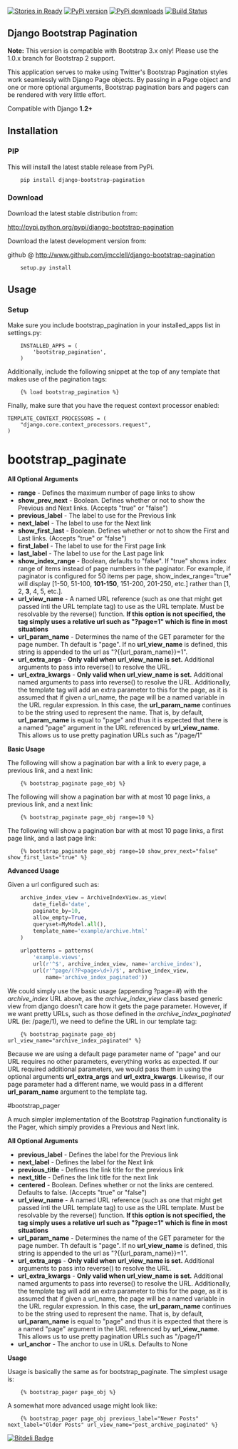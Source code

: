 [![Stories in Ready](https://badge.waffle.io/jmcclell/django-bootstrap-pagination.png?label=ready)](https://waffle.io/jmcclell/django-bootstrap-pagination)
[![PyPi version](https://pypip.in/v/django-bootstrap-pagination/badge.png)](https://crate.io/packages/django-bootstrap-pagination/)
[![PyPi downloads](https://pypip.in/d/django-bootstrap-pagination/badge.png)](https://crate.io/packages/django-bootstrap-pagination/)
[![Build Status](https://travis-ci.org/jmcclell/django-bootstrap-pagination.png.png?branch=master)](https://travis-ci.org/ondergetekende/livesscrape)


## Django Bootstrap Pagination

**Note:** This version is compatible with Bootstrap 3.x only! Please use the 1.0.x branch for Bootstrap 2 support.

This application serves to make using Twitter's Bootstrap Pagination styles
work seamlessly with Django Page objects. By passing in a Page object and
one or more optional arguments, Bootstrap pagination bars and pagers can
be rendered with very little effort.

Compatible with Django **1.2+**

## Installation

### PIP

This will install the latest stable release from PyPi.

```
    pip install django-bootstrap-pagination
```

### Download

Download the latest stable distribution from:

http://pypi.python.org/pypi/django-bootstrap-pagination

Download the latest development version from:

github @ http://www.github.com/jmcclell/django-bootstrap-pagination


```
    setup.py install
```
## Usage

### Setup

Make sure you include bootstrap_pagination in your installed_apps list in settings.py:

```
    INSTALLED_APPS = (
        'bootstrap_pagination',
    )
```

Additionally, include the following snippet at the top of any template that makes use of
the pagination tags:

```
    {% load bootstrap_pagination %}
```

Finally, make sure that you have the request context processor enabled:

```
TEMPLATE_CONTEXT_PROCESSORS = (
    "django.core.context_processors.request",
)
```

# bootstrap_paginate

**All Optional Arguments**

- **range** - Defines the maximum number of page links to show
- **show_prev_next** - Boolean. Defines whether or not to show the Previous and Next
                       links. (Accepts "true" or "false")
- **previous_label** - The label to use for the Previous link
- **next_label** - The label to use for the Next link
- **show_first_last** - Boolean. Defines whether or not to show the First and Last links.
                       (Accepts "true" or "false")
- **first_label** - The label to use for the First page link
- **last_label** - The label to use for the Last page link
- **show_index_range** - Boolean, defaults to "false". If "true" shows index range of items instead of page numbers in the paginator. For example, if paginator is configured for 50 items per page, show_index_range="true" will display [1-50, 51-100, **101-150**, 151-200, 201-250, etc.] rather than [1, 2, **3**, 4, 5, etc.].
- **url_view_name** - A named URL reference (such as one that might get passed inti the URL
                      template tag) to use as the URL template. Must be resolvable by the
                      reverse() function. **If this option is not specified, the tag simply
                      uses a relative url such as "?page=1" which is fine in most situations**
- **url_param_name** - Determines the name of the GET parameter for the page number. Th
                       default is "page". If no **url_view_name** is defined, this string
                       is appended to the url as "?{{url_param_name}}=1".
- **url_extra_args** - **Only valid when url_view_name is set.** Additional arguments to
                       pass into reverse() to resolve the URL.
- **url_extra_kwargs** - **Only valid when url_view_name is set.** Additional named
                         arguments to pass into reverse() to resolve the URL. Additionally,
                         the template tag will add an extra parameter to this for the
                         page, as it is assumed that if given a url_name, the page will
                         be a named variable in the URL regular expression. In this case,
                         the **url_param_name** continues to be the string used to represent
                         the name. That is, by default, **url_param_name** is equal to "page"
                         and thus it is expected that there is a named "page" argument in the
                         URL referenced by **url_view_name**. This allows us to use pretty
                         pagination URLs such as "/page/1"

**Basic Usage**

The following will show a pagination bar with a link to every page, a previous link, and a next link:

```
    {% bootstrap_paginate page_obj %}
```

The following will show a pagination bar with at most 10 page links, a previous link, and a next link:

```
    {% bootstrap_paginate page_obj range=10 %}
```

The following will show a pagination bar with at most 10 page links, a first page link, and a last page link:

```
    {% bootstrap_paginate page_obj range=10 show_prev_next="false" show_first_last="true" %}
```

**Advanced Usage**

Given a url configured such as:

```python
    archive_index_view = ArchiveIndexView.as_view(
        date_field='date',
        paginate_by=10,            
        allow_empty=True,
        queryset=MyModel.all(),
        template_name='example/archive.html'    
    )
    
    urlpatterns = patterns(
        'example.views',
        url(r'^$', archive_index_view, name='archive_index'),
        url(r'^page/(?P<page>\d+)/$', archive_index_view,
            name='archive_index_paginated'))
```

We could simply use the basic usage (appending ?page=#) with the *archive_index* URL above,
as the *archive_index_view* class based generic view from django doesn't care how it gets
the page parameter. However, if we want pretty URLs, such as those defined in the
*archive_index_paginated* URL (ie: /page/1), we need to define the URL in our template tag:


```
    {% bootstrap_paginate page_obj url_view_name="archive_index_paginated" %}
```

Because we are using a default page parameter name of "page" and our URL requires no other
parameters, everything works as expected. If our URL required additional parameters, we
would pass them in using the optional arguments **url_extra_args** and **url_extra_kwargs**.
Likewise, if our page parameter had a different name, we would pass in a different
**url_param_name** argument to the template tag.

#bootstrap_pager

A much simpler implementation of the Bootstrap Pagination functionality is the Pager, which
simply provides a Previous and Next link.

**All Optional Arguments**

- **previous_label** - Defines the label for the Previous link
- **next_label** - Defines the label for the Next link
- **previous_title** - Defines the link title for the previous link
- **next_title** - Defines the link title for the next link
- **centered** - Boolean. Defines whether or not the links are centered. Defaults to false.
                 (Accepts "true" or "false")
- **url_view_name** - A named URL reference (such as one that might get passed inti the URL
                      template tag) to use as the URL template. Must be resolvable by the
                      reverse() function. **If this option is not specified, the tag simply
                      uses a relative url such as "?page=1" which is fine in most situations**
- **url_param_name** - Determines the name of the GET parameter for the page number. Th
                       default is "page". If no **url_view_name** is defined, this string
                       is appended to the url as "?{{url_param_name}}=1".
- **url_extra_args** - **Only valid when url_view_name is set.** Additional arguments to
                       pass into reverse() to resolve the URL.
- **url_extra_kwargs** - **Only valid when url_view_name is set.** Additional named
                         arguments to pass into reverse() to resolve the URL. Additionally,
                         the template tag will add an extra parameter to this for the
                         page, as it is assumed that if given a url_name, the page will
                         be a named variable in the URL regular expression. In this case,
                         the **url_param_name** continues to be the string used to represent
                         the name. That is, by default, **url_param_name** is equal to "page"
                         and thus it is expected that there is a named "page" argument in the
                         URL referenced by **url_view_name**. This allows us to use pretty
                         pagination URLs such as "/page/1"
- **url_anchor** - The anchor to use in URLs. Defaults to None

**Usage**

Usage is basically the same as for bootstrap_paginate. The simplest usage is:

```
    {% bootstrap_pager page_obj %}
```

A somewhat more advanced usage might look like:

```
    {% bootstrap_pager page_obj previous_label="Newer Posts" next_label="Older Posts" url_view_name="post_archive_paginated" %}
```


[![Bitdeli Badge](https://d2weczhvl823v0.cloudfront.net/jmcclell/django-bootstrap-pagination/trend.png)](https://bitdeli.com/free "Bitdeli Badge")

